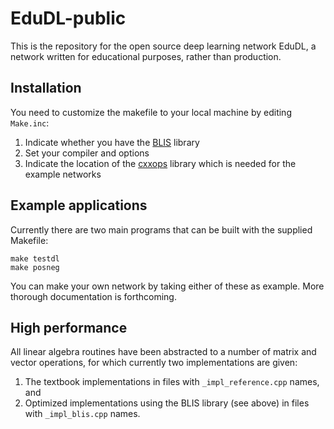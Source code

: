 # EduDL-public

This is the repository for the open source deep learning network EduDL,
a network written for educational purposes, rather than production.

## Installation

You need to customize the makefile to your local machine by editing `Make.inc`:

1. Indicate whether you have the [BLIS](https://github.com/flame/blis)
 library 
2. Set your compiler and options
3. Indicate the location of the [cxxops](https://github.com/jarro2783/cxxopts) library which is needed for the example networks

## Example applications

Currently there are two main programs that can be built with the supplied Makefile:

    make testdl
    make posneg

You can make your own network by taking either of these as example.
More thorough documentation is forthcoming.

## High performance

All linear algebra routines have been abstracted to a number of matrix and vector operations, for which currently two implementations are given:

1. The textbook implementations in files with `_impl_reference.cpp` names, and
2. Optimized implementations using the BLIS library (see above) in files with `_impl_blis.cpp` names.